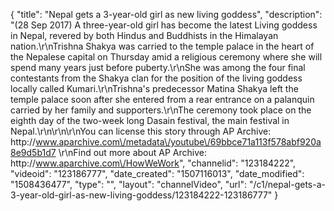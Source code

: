 {
    "title": "Nepal gets a 3-year-old girl as new living goddess",
    "description": "(28 Sep 2017) A three-year-old girl has become the latest Living goddess in Nepal, revered by both Hindus and Buddhists in the Himalayan nation.\r\nTrishna Shakya was carried to the temple palace in the heart of the Nepalese capital on Thursday amid a religious ceremony where she will spend many years just before puberty.\r\nShe was among the four final contestants from the Shakya clan for the position of the living goddess locally called Kumari.\r\nTrishna's predecessor Matina Shakya left the temple palace soon after she entered from a rear entrance on a palanquin carried by her family and supporters.\r\nThe ceremony took place on the eighth day of the two-week long Dasain festival, the main festival in Nepal.\r\n\r\n\r\nYou can license this story through AP Archive: http:\/\/www.aparchive.com\/metadata\/youtube\/69bbce71a113f578abf920a8e9d5b1d7 \r\nFind out more about AP Archive: http:\/\/www.aparchive.com\/HowWeWork",
    "channelid": "123184222",
    "videoid": "123186777",
    "date_created": "1507116013",
    "date_modified": "1508436477",
    "type": "",
    "layout": "channelVideo",
    "url": "\/c1\/nepal-gets-a-3-year-old-girl-as-new-living-goddess\/123184222-123186777"
}